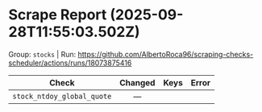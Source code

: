 # Scrape Report (2025-09-28T11:55:03.502Z)

Group: `stocks`  |  Run: https://github.com/AlbertoRoca96/scraping-checks-scheduler/actions/runs/18073875416

| Check | Changed | Keys | Error |
|---|:---:|:--|:--|
| `stock_ntdoy_global_quote` | — |  |  |
